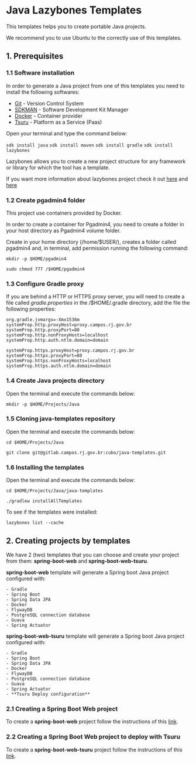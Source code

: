 # Java Lazybones Templates

This templates helps you to create portable Java projects.

We recommend you to use Ubuntu to the correctly use of this templates.

## 1. Prerequisites

### 1.1 Software installation

In order to generate a Java project from one of this templates you need to install the following softwares:

* [Git](INSTALL.GIT.md) - Version Control System
* [SDKMAN](http://sdkman.io/install.html) - Software Development Kit Manager
* [Docker](INSTALL.DOCKER.md) - Container provider
* [Tsuru](TSURU.md) - Platform as a Service (Paas)

Open your terminal and type the command below:

`sdk install java`
`sdk install maven`
`sdk install gradle`
`sdk install lazybones`

Lazybones allows you to create a new project structure for any framework or library for which the tool has a template. 

If you want more information about lazybones project check it out [here](https://github.com/pledbrook/lazybones/) and [here](https://github.com/pledbrook/lazybones/wiki/Template-developers-guide)

### 1.2 Create pgadmin4 folder

This project use containers provided by Docker. 

In order to create a container for Pgadmin4, you need to create a folder in your host directory as Pgadmin4 volume folder.

Create in your home directory (/home/$USER/), creates a folder called pgadmin4 and, in terminal, add permission running the following command: 

`mkdir -p $HOME/pgadmin4`

`sudo chmod 777 /$HOME/pgadmin4`

### 1.3 Configure Gradle proxy

If you are behind a HTTP or HTTPS proxy server, you will need to create a file called _gradle.properties_ in the /$HOME/.gradle directory, add the file the following properties:

```
org.gradle.jvmargs=-Xmx1536m
systemProp.http.proxyHost=proxy.campos.rj.gov.br
systemProp.http.proxyPort=80
systemProp.http.nonProxyHosts=localhost
systemProp.http.auth.ntlm.domain=domain

systemProp.https.proxyHost=proxy.campos.rj.gov.br
systemProp.https.proxyPort=80
systemProp.https.nonProxyHosts=localhost
systemProp.https.auth.ntlm.domain=domain

```
### 1.4 Create Java projects directory

Open the terminal and execute the commands below:

`mkdir -p $HOME/Projects/Java`

### 1.5 Cloning java-templates repository

Open the terminal and execute the commands below:

`cd $HOME/Projects/Java`

`git clone git@gitlab.campos.rj.gov.br:cubo/java-templates.git`

### 1.6 Installing the templates

Open the terminal and execute the commands below:

`cd $HOME/Projects/Java/java-templates`

`./gradlew installAllTemplates`

To see if the templates were installed:

`lazybones list --cache`

## 2. Creating projects by templates

We have 2 (two) templates that you can choose and create your project from them: **spring-boot-web** and **spring-boot-web-tsuru**.

**spring-boot-web** template will generate a Spring boot Java project configured with:

    - Gradle
    - Spring Boot
    - Spring Data JPA
    - Docker
    - FlywayDB
    - PostgreSQL connection database
    - Guava
    - Spring Actuator

**spring-boot-web-tsuru** template will generate a Spring boot Java project configured with:

    - Gradle
    - Spring Boot
    - Spring Data JPA
    - Docker
    - FlywayDB
    - PostgreSQL connection database
    - Guava
    - Spring Actuator
    - **Tsuru Deploy configuration**

### 2.1 Creating a Spring Boot Web project 

To create a **spring-boot-web** project follow the instructions of this [link](http://gitlab.campos.rj.gov.br/cubo/java-templates/blob/master/templates/spring-boot-web/README.md).

### 2.2 Creating a Spring Boot Web project to deploy with Tsuru

To create a **spring-boot-web-tsuru** project follow the instructions of this [link](http://gitlab.campos.rj.gov.br/cubo/java-templates/blob/master/templates/spring-boot-web-tsuru/README.md).